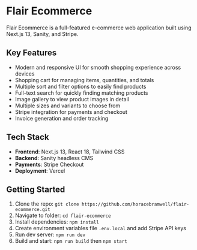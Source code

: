 
# Flair Ecommerce

Flair Ecommerce is a full-featured e-commerce web application built using Next.js 13, Sanity, and Stripe.

## Key Features

- Modern and responsive UI for smooth shopping experience across devices
- Shopping cart for managing items, quantities, and totals
- Multiple sort and filter options to easily find products  
- Full-text search for quickly finding matching products
- Image gallery to view product images in detail
- Multiple sizes and variants to choose from  
- Stripe integration for payments and checkout
- Invoice generation and order tracking

## Tech Stack

- **Frontend**: Next.js 13, React 18, Tailwind CSS
- **Backend**: Sanity headless CMS
- **Payments**: Stripe Checkout
- **Deployment**: Vercel 

## Getting Started

1. Clone the repo: `git clone https://github.com/horacebramwell/flair-ecommerce.git`
2. Navigate to folder: `cd flair-ecommerce`
3. Install dependencies: `npm install`
4. Create environment variables file `.env.local` and add Stripe API keys
5. Run dev server: `npm run dev`
6. Build and start: `npm run build` then `npm start`

